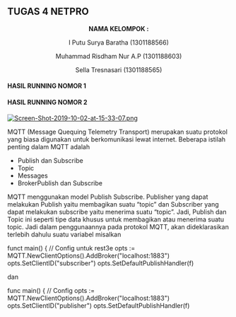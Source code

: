 ## TUGAS 4 NETPRO ##

<p align="center"
  <a><strong>  NAMA KELOMPOK :  </strong></a> 
</p>
<p align="center">
  <a>  I Putu Surya Baratha (1301188566)  </a> 
</p> 

<p align="center">
  <a>  Muhammad Risdham Nur A.P (1301188603)  </a> 
</p>

<p align="center">
  <a>  Sella Tresnasari  (1301188565)  </a> 
</p> 

#### HASIL RUNNING NOMOR 1 ####
#### HASIL RUNNING NOMOR 2 ####

[![Screen-Shot-2019-10-02-at-15-33-07.png](https://i.postimg.cc/28wtn6WK/Screen-Shot-2019-10-02-at-15-33-07.png)](https://postimg.cc/HVr3gTBw)

MQTT (Message Quequing Telemetry Transport) merupakan suatu protokol yang biasa digunakan untuk berkomunikasi lewat internet. Beberapa istilah penting dalam MQTT adalah
-	Publish dan Subscribe
-	Topic
-	Messages
-	BrokerPublish dan Subscribe

MQTT menggunakan model Publish Subscribe. Publisher yang dapat melakukan Publish yaitu membagikan suatu “topic” dan Subscriber yang dapat melakukan subscribe yaitu menerima suatu “topic”.  Jadi, Publish dan Topic ini seperti tipe data khusus untuk membagikan atau menerima suatu topic. Jadi dalam penggunaannya pada protokol MQTT, akan dideklarasikan terlebih dahulu suatu variabel misalkan 

funct main() {
		// Config untuk rest3e
		opts := MQTT.NewClientOptions().AddBroker("localhost:1883")
		opts.SetClientID("subscriber")
		opts.SetDefaultPublishHandler(f)
	

dan

func main() {
		// Config
		opts := MQTT.NewClientOptions().AddBroker("localhost:1883")
		opts.SetClientID("publisher")
		opts.SetDefaultPublishHandler(f)
